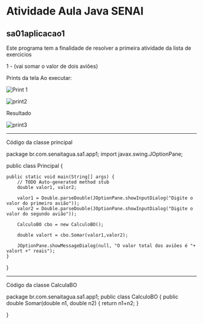 # Atividade Aula Java SENAI 
## sa01aplicacao1


Este programa tem a finalidade de resolver a primeira atividade da lista de exercicios


1 - (vai somar o valor de dois aviões)

Prints da tela
Ao executar: 

![Print 1](https://user-images.githubusercontent.com/86980974/215861331-0da33303-a709-4abe-b66e-3344daacbeba.PNG)


![print2](https://user-images.githubusercontent.com/86980974/215861371-8a95113f-379a-411e-8bb6-928c8b05886c.PNG)

Resultado


![print3](https://user-images.githubusercontent.com/86980974/215861416-7d55be09-bd8b-4a96-8dfb-8f91c8055e1c.PNG)


----------------------------------------------------------------------------------

Código da classe principal

package br.com.senaitagua.sa1.app1;
import javax.swing.JOptionPane;

public class Principal {

	public static void main(String[] args) {
		// TODO Auto-generated method stub
		double valor1, valor2;
		
		valor1 = Double.parseDouble(JOptionPane.showInputDialog("Digite o valor do primeiro avião"));
		valor2 = Double.parseDouble(JOptionPane.showInputDialog("Digite o valor do segundo avião"));
		
		CalculoBO cbo = new CalculoBO();
		
		double valort = cbo.Somar(valor1,valor2);
		
		JOptionPane.showMessageDialog(null, "O valor total dos aviões é "+ valort +" reais");
	}

}
    
----------------------------------------------------------------------------------

Código da classe CalculaBO

package br.com.senaitagua.sa1.app1;
public class CalculoBO {
	public double Somar(double n1, double n2) {
		return n1+n2;
	}

}
